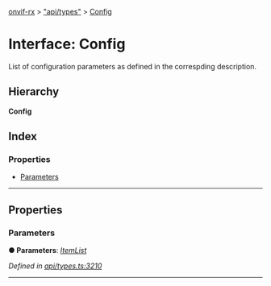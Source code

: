 [onvif-rx](../README.md) > ["api/types"](../modules/_api_types_.md) > [Config](../interfaces/_api_types_.config.md)

# Interface: Config

List of configuration parameters as defined in the correspding description.

## Hierarchy

**Config**

## Index

### Properties

* [Parameters](_api_types_.config.md#parameters)

---

## Properties

<a id="parameters"></a>

###  Parameters

**● Parameters**: *[ItemList](_api_types_.itemlist.md)*

*Defined in [api/types.ts:3210](https://github.com/patrickmichalina/onvif-rx/blob/034e4d6/src/api/types.ts#L3210)*

___

